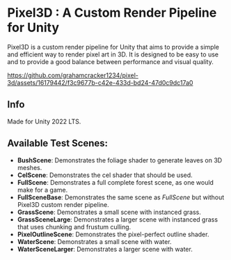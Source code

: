 # Pixel3D : A Custom Render Pipeline for Unity

Pixel3D is a custom render pipeline for Unity that aims to provide a simple and efficient way to render pixel art in 3D. It is designed to be easy to use and to provide a good balance between performance and visual quality.

https://github.com/grahamcracker1234/pixel-3d/assets/16179442/f3c9677b-c42e-433d-bd24-47d0c9dc17a0

## Info

Made for Unity 2022 LTS.

## Available Test Scenes:

* **BushScene**: Demonstrates the foliage shader to generate leaves on 3D meshes.
* **CelScene**: Demonstrates the cel shader that should be used.
* **FullScene**: Demonstrates a full complete forest scene, as one would make for a game.
* **FullSceneBase**: Demonstrates the same scene as *FullScene* but without Pixel3D custom render pipeline.
* **GrassScene**: Demonstrates a small scene with instanced grass.
* **GrassSceneLarge**: Demonstrates a larger scene with instanced grass that uses chunking and frustum culling.
* **PixelOutlineScene**: Demonstrates the pixel-perfect outline shader.
* **WaterScene**: Demonstrates a small scene with water.
* **WaterSceneLarger**: Demonstrates a larger scene with water.
